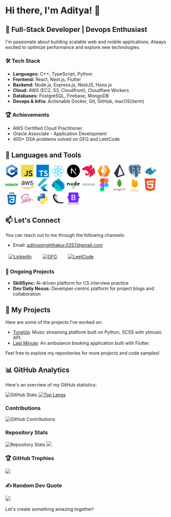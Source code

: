 # Hi there, I'm Aditya! 👋

## 🚀 Full-Stack Developer | Devops Enthusiast

I'm passionate about building scalable web and mobile applications. Always excited to optimize performance and explore new technologies.

### 🛠️ Tech Stack
- **Languages:** C++, TypeScript, Python
- **Frontend:** React, Next.js, Flutter
- **Backend:** Node.js, Express.js, NestJS, Hono.js
- **Cloud:** AWS (EC2, S3, Cloudfront), Cloudflare Workers
- **Databases:** PostgreSQL, Firebase, MongoDB
- **Devops & Infra:** Actionable Docker, Git, GitHub, macOS(iterm)

### 🏆 Achievements

- AWS Certified Cloud Practitioner
- Oracle Associate - Application Development
- 400+ DSA problems solved on GFG and LeetCode

## 🔭 Languages and Tools

<div>
  <img src="https://github.com/devicons/devicon/blob/master/icons/cplusplus/cplusplus-original.svg" title="C++" alt="C++" width="40"/>&nbsp;
  <img src="https://github.com/devicons/devicon/blob/master/icons/javascript/javascript-original.svg" title="JavaScript" alt="JavaScript" width="40" height="40"/>&nbsp;
  <img src="https://github.com/devicons/devicon/blob/master/icons/typescript/typescript-original.svg" title="TypeScript" alt="TypeScript" width="40" height="40"/>&nbsp;
  <img src="https://github.com/devicons/devicon/blob/master/icons/react/react-original.svg" title="React" alt="React" width="40" height="40"/>&nbsp;
  <img src="https://github.com/devicons/devicon/blob/master/icons/nextjs/nextjs-original.svg" title="Nextjs" alt="Nextjs" width="40" height="40"/>&nbsp;
  <img src="https://github.com/devicons/devicon/blob/master/icons/nestjs/nestjs-original.svg" title="NestJS" alt="NestJS" width="40" height="40"/>&nbsp;
  <img src="https://github.com/devicons/devicon/blob/master/icons/cloudflareworkers/cloudflareworkers-original.svg" title="CFWorkers" alt="CFWorkers" width="40" height="40"/>&nbsp;
  <img src="https://github.com/devicons/devicon/blob/master/icons/prisma/prisma-original.svg" title="Prisma" alt="Prisma" width="40" height="40"/>&nbsp;
  <img src="https://github.com/devicons/devicon/blob/master/icons/postgresql/postgresql-original.svg" title="PostgreSQL" alt="PostgreSQL" width="40" height="40"/>&nbsp;
  <img src="https://github.com/devicons/devicon/blob/master/icons/docker/docker-original.svg" title="Docker" alt="Docker" width="40" height="40"/>&nbsp;
  <img src="https://github.com/devicons/devicon/blob/master/icons/nginx/nginx-original.svg" title="Nginx" alt="Nginx" width="40" height="40"/>&nbsp;
  <img src="https://github.com/devicons/devicon/blob/master/icons/amazonwebservices/amazonwebservices-original-wordmark.svg" title="AWS" alt="AWS" width="40" height="40"/>&nbsp;
  <img src="https://github.com/devicons/devicon/blob/master/icons/flutter/flutter-original.svg?short_path=bd8d0b4" title="Flutter" alt="Flutter" width="40" height="40"/>&nbsp;
  <img src="https://github.com/devicons/devicon/blob/master/icons/dart/dart-original.svg?short_path=8c78fdb" title="Dart" alt="Dart" width="40" height="40"/>&nbsp;
  <img src="https://github.com/devicons/devicon/blob/master/icons/nodejs/nodejs-original-wordmark.svg" title="Node.js" alt="Node.js" width="40" height="40"/>&nbsp;
  <img src="https://github.com/devicons/devicon/blob/master/icons/express/express-original-wordmark.svg" title="Express.js" alt="Express.js" width="40" height="40"/>&nbsp;
  <img src="https://github.com/devicons/devicon/blob/master/icons/figma/figma-original.svg" title="Figma" alt="Figma" width="40" height="40"/>&nbsp;
  <img src="https://github.com/devicons/devicon/blob/master/icons/mongodb/mongodb-original-wordmark.svg" title="MongoDB" alt="MongoDB" width="40" height="40"/>&nbsp;
  <img src="https://github.com/devicons/devicon/blob/master/icons/firebase/firebase-plain-wordmark.svg" title="Firebase" alt="Firebase" width="40" height="40"/>&nbsp;
  <img src="https://github.com/devicons/devicon/blob/master/icons/html5/html5-original.svg" title="HTML5" alt="HTML5" width="40" height="40"/>&nbsp;
  <img src="https://github.com/devicons/devicon/blob/master/icons/css3/css3-plain-wordmark.svg" title="CSS3" alt="CSS3" width="40" height="40"/>&nbsp;
  <img src="https://github.com/devicons/devicon/blob/master/icons/sass/sass-original.svg" title="SCSS" alt="SCSS" width="40" height="40"/>&nbsp;
  <img src="https://github.com/devicons/devicon/blob/master/icons/python/python-original.svg" title="Python" alt="Python" width="40" height="40"/>&nbsp;
  <img src="https://github.com/devicons/devicon/blob/master/icons/flask/flask-original.svg" title="Flask" alt="Flask" width="40" height="40"/>&nbsp;
  <img src="https://github.com/devicons/devicon/blob/master/icons/bootstrap/bootstrap-plain-wordmark.svg" title="Bootstrap" alt="Bootstrap" width="40" height="40"/>&nbsp;
</div>

## 📫 Let's Connect

You can reach out to me through the following channels:

- Email: adityasinghthakur.0257@gmail.com

<a href="https://www.linkedin.com/in/aditya-singh-a4b474246/" target="_blank"><img src="https://img.shields.io/badge/-LinkedIn-0077B5?style=for-the-badge&logo=LinkedIn&logoColor=white" alt="LinkedIn" style="margin-right: 10px; padding: 5px 10px;"></a>
<a href="https://www.geeksforgeeks.org/user/adityasingh0257/" target="_blank"><img src="https://img.shields.io/badge/-GeeksForGeeks-0F9D58?style=for-the-badge&logo=GeeksForGeeks&logoColor=white" alt="GFG" style="margin-right: 10px; padding: 5px 10px;"></a>
<a href="https://leetcode.com/u/adityasingh0257/" target="_blank"><img src="https://img.shields.io/badge/-LeetCode-FFA116?style=for-the-badge&logo=LeetCode&logoColor=black" alt="LeetCode" style="padding: 5px 10px;"></a>

### 🔭 Ongoing Projects 

- **SkillSync:** AI-driven platform for CS interview practice
- **Dev Daily Nexus:** Developer-centric platform for project blogs and collaboration

## 🔭 My Projects

Here are some of the projects I've worked on:

- [TuneUp](https://github.com/Aditya0257/TuneUp): Music streaming platform built on Python, SCSS with ytmusic API.
- [Last Minute](https://github.com/Aditya0257/LastMinute): An ambulance booking application built with Flutter.

Feel free to explore my repositories for more projects and code samples!

## 📊 GitHub Analytics

Here's an overview of my GitHub statistics:

![GitHub Stats](https://github-readme-stats.vercel.app/api?username=Aditya0257&show_icons=true&count_private=true&hide=stars,issues&theme=dark)
[![Top Langs](https://github-readme-stats.vercel.app/api/top-langs/?username=Aditya0257&layout=compact&theme=dark)](https://github.com/anuraghazra/github-readme-stats)

### Contributions

![GitHub Contributions](https://github-readme-streak-stats.herokuapp.com/?user=Aditya0257&theme=dark)

### Repository Stats

![Repository Stats](https://img.shields.io/badge/dynamic/json?color=green&label=Repositories&query=%24.public_repos&url=https%3A%2F%2Fapi.github.com%2Fusers%2FAditya0257) 
[![](https://visitcount.itsvg.in/api?id=Aditya0257&icon=0&color=0)](https://visitcount.itsvg.in)


### 🏆 GitHub Trophies
![](https://github-profile-trophy.vercel.app/?username=Aditya0257&theme=nord&no-frame=true&no-bg=true&margin-w=4)




### ✍️ Random Dev Quote
![](https://quotes-github-readme.vercel.app/api?type=horizontal&theme=radical)


Let's create something amazing together!
